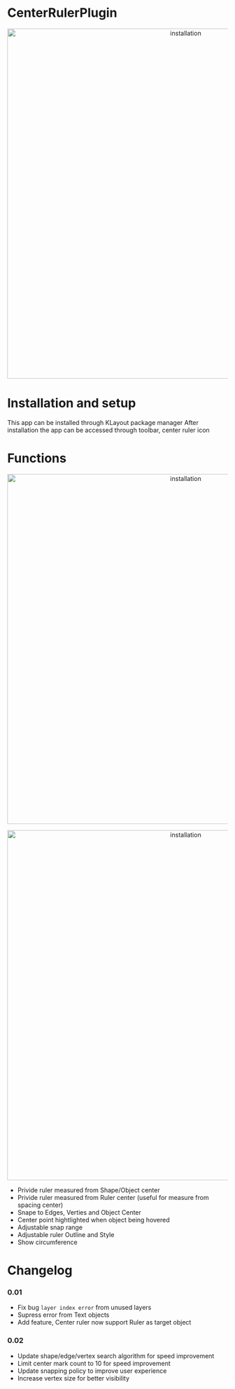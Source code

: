 # CenterRulerPlugin
<p align="center">
<img align="middle" src="https://github.com/s910324/CenterRulerPlugin/assets/1561043/9296286b-7e9b-44c3-843b-45f4d7ce151e2" alt="installation" width="800"/>
</p>


# Installation and setup
This app can be installed through KLayout package manager
After installation the app can be accessed through toolbar, center ruler icon




# Functions 

<p align="center">
<img align="middle" src="https://github.com/s910324/CenterRulerPlugin/assets/1561043/09147b94-7963-4bc1-b680-532ba795210a" alt="installation" width="800"/>
</p>

<p align="center">
<img align="middle" src="https://github.com/s910324/CenterRulerPlugin/assets/1561043/0a89f692-60e2-485d-b4c9-a840f49614a8" alt="installation" width="800"/>
</p>

* Privide ruler measured from Shape/Object center
* Privide ruler measured from Ruler center (useful for measure from spacing center)
* Snape to Edges, Verties and Object Center
* Center point hightlighted when object being hovered
* Adjustable snap range
* Adjustable ruler Outline and Style
* Show circumference


# Changelog
### 0.01
* Fix bug `layer index error` from unused layers
* Supress error from Text objects
* Add feature, Center ruler now support Ruler as target object

### 0.02
* Update shape/edge/vertex search algorithm for speed improvement
* Limit center mark count to 10 for speed improvement
* Update snapping policy to improve user experience
* Increase vertex size for better visibility





